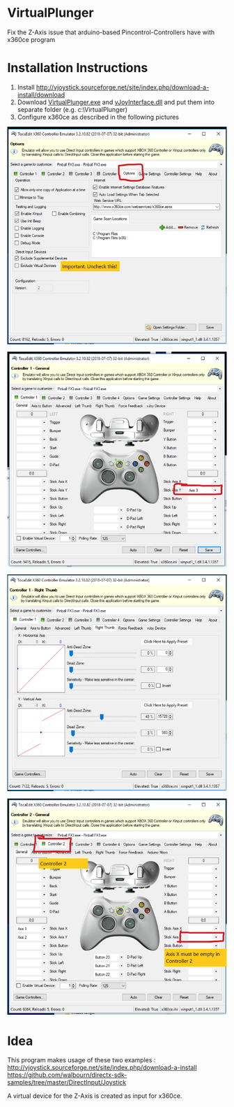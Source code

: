 # VirtualPlunger
Fix the Z-Axis issue that arduino-based Pincontrol-Controllers have with x360ce program

# Installation Instructions

1. Install  http://vjoystick.sourceforge.net/site/index.php/download-a-install/download
2. Download [VirtualPlunger.exe](https://github.com/1amcord/VirtualPlunger/blob/master/x64/Release/VirtualPlunger.exe) and [vJoyInterface.dll](https://github.com/1amcord/VirtualPlunger/blob/master/x64/Release/vJoyInterface.dll) and put them into separate folder (e.g. c:\VirtualPlunger)
3. Configure x360ce as described in the following pictures

![Step 1](https://github.com/1amcord/VirtualPlunger/blob/master/res/x360ce_1_options.PNG)

![Step 2](https://github.com/1amcord/VirtualPlunger/blob/master/res/x360ce_2_controller1.PNG)

![Step 3](https://github.com/1amcord/VirtualPlunger/blob/master/res/x360ce_3_controller1_right_thumb.PNG)

![Step 4](https://github.com/1amcord/VirtualPlunger/blob/master/res/x360ce_4_controller2.PNG)


# Idea

This program makes usage of these two examples : http://vjoystick.sourceforge.net/site/index.php/download-a-install https://github.com/walbourn/directx-sdk-samples/tree/master/DirectInput/Joystick

A virtual device for the Z-Axis is created as input for x360ce.
